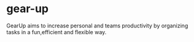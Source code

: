 # gear-up

GearUp aims to increase personal and teams productivity by organizing tasks in a fun,efficient and flexible way.
